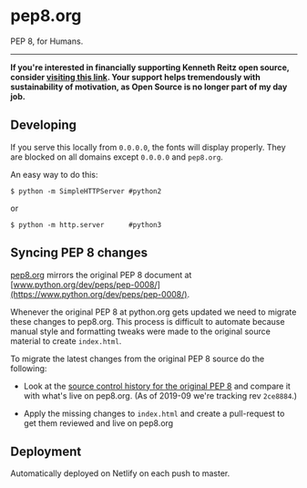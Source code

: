 # pep8.org

PEP 8, for Humans.

---------------

**If you're interested in financially supporting Kenneth Reitz open source, consider [visiting this link](https://cash.me/$KennethReitz). Your support helps tremendously with sustainability of motivation, as Open Source is no longer part of my day job.**

## Developing

If you serve this locally from `0.0.0.0`, the fonts will display properly. They are blocked on all domains except `0.0.0.0` and `pep8.org`.

An easy way to do this:

    $ python -m SimpleHTTPServer #python2
or

    $ python -m http.server      #python3

## Syncing PEP 8 changes

[pep8.org](http://pep8.org/) mirrors the original PEP 8 document at [www.python.org/dev/peps/pep-0008/](https://www.python.org/dev/peps/pep-0008/).

Whenever the original PEP 8 at python.org gets updated we need to migrate these changes to pep8.org. This process is difficult to automate because manual style and formatting tweaks were made to the original source material to create `index.html`.

To migrate the latest changes from the original PEP 8 source do the following:

* Look at the [source control history for the original PEP 8](https://github.com/python/peps/commits/master/pep-0008.txt) and compare it with what's live on pep8.org. (As of 2019-09 we're tracking rev `2ce8884`.)

* Apply the missing changes to `index.html` and create a pull-request to get them reviewed and live on pep8.org

## Deployment

Automatically deployed on Netlify on each push to master.
